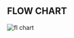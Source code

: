 ## FLOW CHART
![fl chart](https://user-images.githubusercontent.com/68016355/168457755-5517683e-f1f5-4abc-973c-8361d1227003.png)
